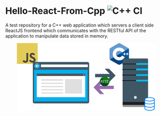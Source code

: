 # Hello-React-From-Cpp ![C++ CI](https://github.com/prince-chrismc/Hello-React-From-Cpp/workflows/C++%20CI/badge.svg)

A test repository for a C++ web application which servers a client side ReactJS frontend which communicates with the RESTful API of the application
to manipulate data stored in memory.

<p align="center">
  <img src="https://github.com/prince-chrismc/Hello-React-From-Cpp/blob/master/docs/Hello-React-From-Cpp-Diagram.png?raw=true">
</p>
